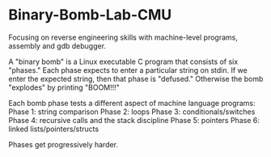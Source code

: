 # Binary-Bomb-Lab-CMU

Focusing on reverse engineering skills with machine-level programs, assembly and gdb debugger. 

A "binary bomb" is a Linux executable C program that consists of six "phases." Each phase expects to enter a particular string on stdin. If we enter the expected string, then that phase is "defused."  Otherwise the bomb "explodes" by printing "BOOM!!!"

Each bomb phase tests a different aspect of machine language programs:
  Phase 1: string comparison
  Phase 2: loops
  Phase 3: conditionals/switches
  Phase 4: recursive calls and the stack discipline
  Phase 5: pointers
  Phase 6: linked lists/pointers/structs

Phases get progressively harder.
